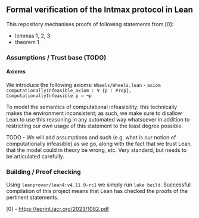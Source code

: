 ## Formal verification of the Intmax protocol in Lean

This repository mechanises proofs of following statements from [0]:
- lemmas 1, 2, 3
- theorem 1

### Assumptions / Trust base (TODO)

#### Axioms

We introduce the following axioms:
`Wheels/Wheels.lean` - `axiom computationallyInfeasible_axiom : ∀ {p : Prop}, ComputationallyInfeasible p → ¬p`

To model the semantics of computational infeasibility; this technically makes the environment inconsistent;
as such, we make sure to disallow Lean to use this reasoning in any automated way whatsoever in addition
to restricting our own usage of this statement to the least degree possible.

TODO - We will add assumptions and such (e.g. what is our notion of computationally infeasible)
as we go, along with the fact that we trust Lean, that the model could in theory be wrong, etc.
Very standard, but needs to be articulated carefully.

### Building / Proof checking

Using `leanprover/lean4:v4.11.0-rc1` we simply run `lake build`.
Successful compilation of this project means that Lean has checked the proofs of the pertinent statements.

[0] - https://eprint.iacr.org/2023/1082.pdf
